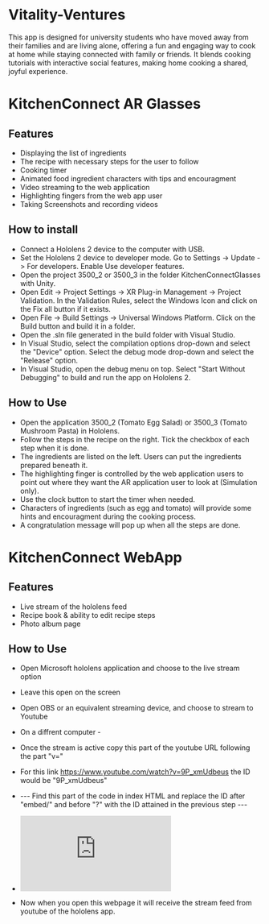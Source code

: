 # Vitality-Ventures
This app is designed for university students who have moved away from their families and are living alone, offering a fun and engaging way to cook at home while staying connected with family or friends. It blends cooking tutorials with interactive social features, making home cooking a shared, joyful experience.

# KitchenConnect AR Glasses
## Features
- Displaying the list of ingredients
- The recipe with necessary steps for the user to follow
- Cooking timer
- Animated food ingredient characters with tips and encouragment
- Video streaming to the web application
- Highlighting fingers from the web app user
- Taking Screenshots and recording videos

## How to install
- Connect a Hololens 2 device to the computer with USB.
- Set the Hololens 2 device to developer mode. Go to Settings -> Update -> For developers. Enable Use developer features.
- Open the project 3500_2 or 3500_3 in the folder KitchenConnectGlasses with Unity.
- Open Edit -> Project Settings -> XR Plug-in Management -> Project Validation. In the Validation Rules, select the Windows Icon and click on the Fix all button if it exists.
- Open File -> Build Settings -> Universal Windows Platform. Click on the Build button and build it in a folder.
- Open the .sln file generated in the build folder with Visual Studio.
- In Visual Studio, select the compilation options drop-down and select the "Device" option. Select the debug mode drop-down and select the "Release" option.
- In Visual Studio, open the debug menu on top. Select "Start Without Debugging" to build and run the app on Hololens 2.

## How to Use
- Open the application 3500_2 (Tomato Egg Salad) or 3500_3 (Tomato Mushroom Pasta) in Hololens.
- Follow the steps in the recipe on the right. Tick the checkbox of each step when it is done.
- The ingredients are listed on the left. Users can put the ingredients prepared beneath it.
- The highlighting finger is controlled by the web application users to point out where they want the AR application user to look at (Simulation only).
- Use the clock button to start the timer when needed.
- Characters of ingredients (such as egg and tomato) will provide some hints and encouragment during the cooking process.
- A congratulation message will pop up when all the steps are done.

# KitchenConnect WebApp
## Features
- Live stream of the hololens feed 
- Recipe book & ability to edit recipe steps
- Photo album page
## How to Use
- Open Microsoft hololens application and choose to the live stream option
- Leave this open on the screen
- Open OBS or an equivalent streaming device, and choose to stream to Youtube

- On a diffrent computer -
- Once the stream is active copy this part of the youtube URL following the part "v="
- For this link https://www.youtube.com/watch?v=9P_xmUdbeus the ID would be "9P_xmUdbeus"
- --- Find this part of the code in index HTML and replace the ID after "embed/" and before "?" with the ID attained in the previous step ---
- <div class="video-placeholder">
        <iframe src="https://www.youtube.com/embed/[INSERT ID HERE]?autoplay=1&controls=0&modestbranding=1&showinfo=0" 
                frameborder="0" allow="autoplay; encrypted-media" allowfullscreen></iframe>
  </div>  
- Now when you open this webpage it will receive the stream feed from youtube of the hololens app. 
